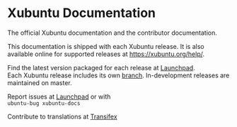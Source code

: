 # Xubuntu Documentation
The official Xubuntu documentation and the contributor documentation.

This documentation is shipped with each Xubuntu release. It is also available online for supported releases at https://xubuntu.org/help/.

Find the latest version packaged for each release at [Launchpad](https://launchpad.net/ubuntu/+source/xubuntu-docs).\
Each Xubuntu release includes its own [branch](https://github.com/Xubuntu/xubuntu-docs/branches). In-development releases are maintained on master.

Report issues at [Launchpad](https://bugs.launchpad.net/ubuntu/+source/xubuntu-docs) or with \
`ubuntu-bug xubuntu-docs`

Contribute to translations at [Transifex](https://www.transifex.com/xubuntu/xubuntu-docs/)
